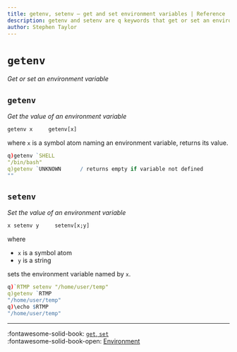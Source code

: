 ```yaml
---
title: getenv, setenv – get and set environment variables | Reference | kdb+ and q documentation
description: getenv and setenv are q keywords that get or set an environment variable.
author: Stephen Taylor
---
```

# `getenv`

_Get or set an environment variable_




## `getenv`

_Get the value of an environment variable_

```txt
getenv x     getenv[x]
```

where `x` is a symbol atom naming an environment variable, returns its value.

```q
q)getenv `SHELL
"/bin/bash"
q)getenv `UNKNOWN      / returns empty if variable not defined
""
```


## `setenv`

_Set the value of an environment variable_

```txt
x setenv y     setenv[x;y]
```

where

-   `x` is a symbol atom
-   `y` is a string

sets the environment variable named by `x`.

```q
q)`RTMP setenv "/home/user/temp"
q)getenv `RTMP
"/home/user/temp"
q)\echo $RTMP
"/home/user/temp"
```


----

:fontawesome-solid-book:
[`get`, `set`](get.md)
<br>
:fontawesome-solid-book-open:
[Environment](../basics/environment.md)
